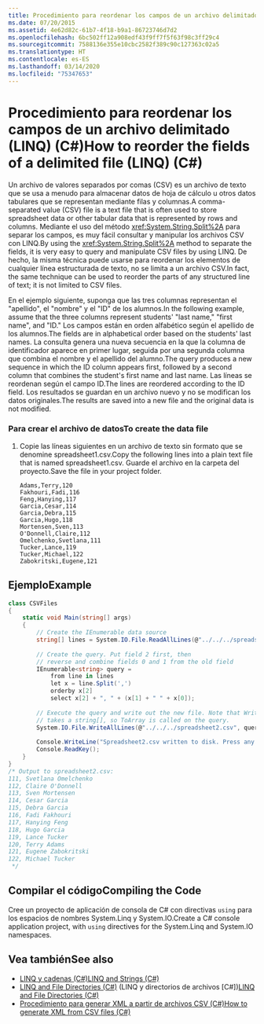 ```yaml
---
title: Procedimiento para reordenar los campos de un archivo delimitado (LINQ) (C#)
ms.date: 07/20/2015
ms.assetid: 4e62d82c-61b7-4f18-b9a1-86723746d7d2
ms.openlocfilehash: 6bc502ff12a908edf43f9ff7f5f63f98c3ff29c4
ms.sourcegitcommit: 7588136e355e10cbc2582f389c90c127363c02a5
ms.translationtype: HT
ms.contentlocale: es-ES
ms.lasthandoff: 03/14/2020
ms.locfileid: "75347653"
---
```

# <a name="how-to-reorder-the-fields-of-a-delimited-file-linq-c"></a><span data-ttu-id="98653-102">Procedimiento para reordenar los campos de un archivo delimitado (LINQ) (C#)</span><span class="sxs-lookup"><span data-stu-id="98653-102">How to reorder the fields of a delimited file (LINQ) (C#)</span></span>
<span data-ttu-id="98653-103">Un archivo de valores separados por comas (CSV) es un archivo de texto que se usa a menudo para almacenar datos de hoja de cálculo u otros datos tabulares que se representan mediante filas y columnas.</span><span class="sxs-lookup"><span data-stu-id="98653-103">A comma-separated value (CSV) file is a text file that is often used to store spreadsheet data or other tabular data that is represented by rows and columns.</span></span> <span data-ttu-id="98653-104">Mediante el uso del método <xref:System.String.Split%2A> para separar los campos, es muy fácil consultar y manipular los archivos CSV con LINQ.</span><span class="sxs-lookup"><span data-stu-id="98653-104">By using the <xref:System.String.Split%2A> method to separate the fields, it is very easy to query and manipulate CSV files by using LINQ.</span></span> <span data-ttu-id="98653-105">De hecho, la misma técnica puede usarse para reordenar los elementos de cualquier línea estructurada de texto, no se limita a un archivo CSV.</span><span class="sxs-lookup"><span data-stu-id="98653-105">In fact, the same technique can be used to reorder the parts of any structured line of text; it is not limited to CSV files.</span></span>  
  
 <span data-ttu-id="98653-106">En el ejemplo siguiente, suponga que las tres columnas representan el "apellido", el "nombre" y el "ID" de los alumnos.</span><span class="sxs-lookup"><span data-stu-id="98653-106">In the following example, assume that the three columns represent students' "last name," "first name", and "ID."</span></span> <span data-ttu-id="98653-107">Los campos están en orden alfabético según el apellido de los alumnos.</span><span class="sxs-lookup"><span data-stu-id="98653-107">The fields are in alphabetical order based on the students' last names.</span></span> <span data-ttu-id="98653-108">La consulta genera una nueva secuencia en la que la columna de identificador aparece en primer lugar, seguida por una segunda columna que combina el nombre y el apellido del alumno.</span><span class="sxs-lookup"><span data-stu-id="98653-108">The query produces a new sequence in which the ID column appears first, followed by a second column that combines the student's first name and last name.</span></span> <span data-ttu-id="98653-109">Las líneas se reordenan según el campo ID.</span><span class="sxs-lookup"><span data-stu-id="98653-109">The lines are reordered according to the ID field.</span></span> <span data-ttu-id="98653-110">Los resultados se guardan en un archivo nuevo y no se modifican los datos originales.</span><span class="sxs-lookup"><span data-stu-id="98653-110">The results are saved into a new file and the original data is not modified.</span></span>  
  
### <a name="to-create-the-data-file"></a><span data-ttu-id="98653-111">Para crear el archivo de datos</span><span class="sxs-lookup"><span data-stu-id="98653-111">To create the data file</span></span>  
  
1. <span data-ttu-id="98653-112">Copie las líneas siguientes en un archivo de texto sin formato que se denomine spreadsheet1.csv.</span><span class="sxs-lookup"><span data-stu-id="98653-112">Copy the following lines into a plain text file that is named spreadsheet1.csv.</span></span> <span data-ttu-id="98653-113">Guarde el archivo en la carpeta del proyecto.</span><span class="sxs-lookup"><span data-stu-id="98653-113">Save the file in your project folder.</span></span>  
  
    ```csv  
    Adams,Terry,120  
    Fakhouri,Fadi,116  
    Feng,Hanying,117  
    Garcia,Cesar,114  
    Garcia,Debra,115  
    Garcia,Hugo,118  
    Mortensen,Sven,113  
    O'Donnell,Claire,112  
    Omelchenko,Svetlana,111  
    Tucker,Lance,119  
    Tucker,Michael,122  
    Zabokritski,Eugene,121  
    ```  
  
## <a name="example"></a><span data-ttu-id="98653-114">Ejemplo</span><span class="sxs-lookup"><span data-stu-id="98653-114">Example</span></span>  
  
```csharp  
class CSVFiles  
{  
    static void Main(string[] args)  
    {  
        // Create the IEnumerable data source  
        string[] lines = System.IO.File.ReadAllLines(@"../../../spreadsheet1.csv");  
  
        // Create the query. Put field 2 first, then  
        // reverse and combine fields 0 and 1 from the old field  
        IEnumerable<string> query =  
            from line in lines  
            let x = line.Split(',')  
            orderby x[2]  
            select x[2] + ", " + (x[1] + " " + x[0]);  
  
        // Execute the query and write out the new file. Note that WriteAllLines  
        // takes a string[], so ToArray is called on the query.  
        System.IO.File.WriteAllLines(@"../../../spreadsheet2.csv", query.ToArray());  
  
        Console.WriteLine("Spreadsheet2.csv written to disk. Press any key to exit");  
        Console.ReadKey();  
    }  
}  
/* Output to spreadsheet2.csv:  
111, Svetlana Omelchenko  
112, Claire O'Donnell  
113, Sven Mortensen  
114, Cesar Garcia  
115, Debra Garcia  
116, Fadi Fakhouri  
117, Hanying Feng  
118, Hugo Garcia  
119, Lance Tucker  
120, Terry Adams  
121, Eugene Zabokritski  
122, Michael Tucker  
 */  
```  
  
## <a name="compiling-the-code"></a><span data-ttu-id="98653-115">Compilar el código</span><span class="sxs-lookup"><span data-stu-id="98653-115">Compiling the Code</span></span>  
<span data-ttu-id="98653-116">Cree un proyecto de aplicación de consola de C# con directivas `using` para los espacios de nombres System.Linq y System.IO.</span><span class="sxs-lookup"><span data-stu-id="98653-116">Create a C# console application project, with `using` directives for the System.Linq and System.IO namespaces.</span></span>
  
## <a name="see-also"></a><span data-ttu-id="98653-117">Vea también</span><span class="sxs-lookup"><span data-stu-id="98653-117">See also</span></span>

- [<span data-ttu-id="98653-118">LINQ y cadenas (C#)</span><span class="sxs-lookup"><span data-stu-id="98653-118">LINQ and Strings (C#)</span></span>](./linq-and-strings.md)
- <span data-ttu-id="98653-119">[LINQ and File Directories (C#)](./linq-and-file-directories.md) (LINQ y directorios de archivos [C#])</span><span class="sxs-lookup"><span data-stu-id="98653-119">[LINQ and File Directories (C#)](./linq-and-file-directories.md)</span></span>
- [<span data-ttu-id="98653-120">Procedimiento para generar XML a partir de archivos CSV (C#)</span><span class="sxs-lookup"><span data-stu-id="98653-120">How to generate XML from CSV files (C#)</span></span>](./how-to-generate-xml-from-csv-files.md)
